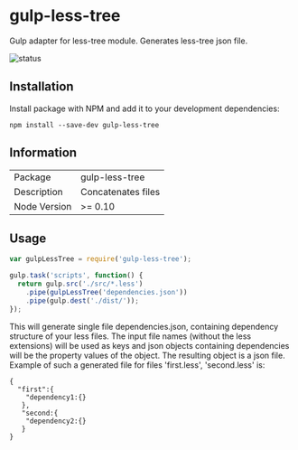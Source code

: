 # gulp-less-tree
Gulp adapter for less-tree module. Generates less-tree json file.

![status](https://secure.travis-ci.org//jonaskulhanek/gulp-less-tree.svg?branch=master)

## Installation

Install package with NPM and add it to your development dependencies:

`npm install --save-dev gulp-less-tree`

## Information

<table>
<tr>
<td>Package</td><td>gulp-less-tree</td>
</tr>
<tr>
<td>Description</td>
<td>Concatenates files</td>
</tr>
<tr>
<td>Node Version</td>
<td>>= 0.10</td>
</tr>
</table>

## Usage

```js
var gulpLessTree = require('gulp-less-tree');

gulp.task('scripts', function() {
  return gulp.src('./src/*.less')
    .pipe(gulpLessTree('dependencies.json'))
    .pipe(gulp.dest('./dist/'));
});
```

This will generate single file dependencies.json, containing dependency structure of your less files. The input file names (without the less extensions) will be used as keys and json objects containing dependencies will be the property values of the object. The resulting object is a json file. Example of such a generated file for files 'first.less', 'second.less' is:

```
{
  "first":{
    "dependency1:{}
   },
   "second:{
    "dependency2:{}
   }
}
```

